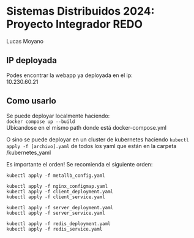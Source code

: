 # Sistemas Distribuidos 2024: Proyecto Integrador REDO

Lucas Moyano

## IP deployada
Podes encontrar la webapp ya deployada en el ip:  
10.230.60.21

## Como usarlo
Se puede deployar localmente haciendo:  
`docker compose up --build`  
Ubicandose en el mismo path donde está docker-compose.yml

O sino se puede deployar en un cluster de kubernetes haciendo `kubectl apply -f [archivo].yaml` de todos los yaml que están en la carpeta /kubernetes_yaml

Es importante el orden! Se recomienda el siguiente orden:
```
kubectl apply -f metallb_config.yaml

kubectl apply -f nginx_configmap.yaml
kubectl apply -f client_deployment.yaml
kubectl apply -f client_service.yaml

kubectl apply -f server_deployment.yaml
kubectl apply -f server_service.yaml

kubectl apply -f redis_deployment.yaml
kubectl apply -f redis_service.yaml

```

